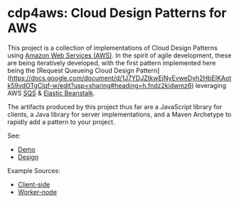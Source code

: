 cdp4aws: Cloud Design Patterns for AWS
================

This project is a collection of implementations of Cloud Design Patterns using [Amazon Web Services (AWS)](http://aws.amazon.com/). 
In the spirit of agile development, these are being iteratively developed, with the first pattern implemented here being 
the [Request Queueing Cloud Design Pattern] (https://docs.google.com/document/d/1J7YDJZtkwEjNyEvweDyh2HbEIKAotk59vdOTgClqf-w/edit?usp=sharing#heading=h.fndz2kidwmz6) 
leveraging AWS [SQS](http://aws.amazon.com/sqs/) &amp; [Elastic Beanstalk](http://aws.amazon.com/elasticbeanstalk/).

The artifacts produced by this project thus far are a JavaScript library for clients, a Java library for server 
implementations, and a Maven Archetype to rapidly add a pattern to your project. 

See:
* [Demo](http://htmlpreview.github.io/?https://raw.githubusercontent.com/JaysonRaymond/cdp4aws/master/examples/request-queueing/src/main/html/index.html)
* [Design](https://docs.google.com/document/d/1oMxaCYw9y92NyhHaNvngzDPVJgP3CiyiB3jFYic4ZjI/edit?usp=sharing)

Example Sources:
* [Client-side](https://github.com/JaysonRaymond/cdp4aws/blob/master/examples/request-queueing/src/main/html/index.html#L243)
* [Worker-node](https://github.com/JaysonRaymond/cdp4aws/blob/master/examples/request-queueing/src/main/java/CommandProcessor.java#L78)


